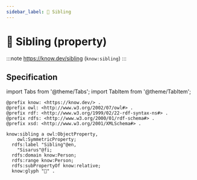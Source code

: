 ```yaml
---
sidebar_label: 👦 Sibling
---
```


# 👦 Sibling (property)

:::note
https://know.dev/sibling
(`know:sibling`)
:::

## Specification

import Tabs from '@theme/Tabs';
import TabItem from '@theme/TabItem';

<Tabs>
<TabItem value="turtle" label="Turtle">

```turtle
@prefix know: <https://know.dev/> .
@prefix owl: <http://www.w3.org/2002/07/owl#> .
@prefix rdf: <http://www.w3.org/1999/02/22-rdf-syntax-ns#> .
@prefix rdfs: <http://www.w3.org/2000/01/rdf-schema#> .
@prefix xsd: <http://www.w3.org/2001/XMLSchema#> .

know:sibling a owl:ObjectProperty,
    owl:SymmetricProperty;
  rdfs:label "Sibling"@en,
    "Sisarus"@fi;
  rdfs:domain know:Person;
  rdfs:range know:Person;
  rdfs:subPropertyOf know:relative;
  know:glyph "👦" .

```

</TabItem>
</Tabs>
